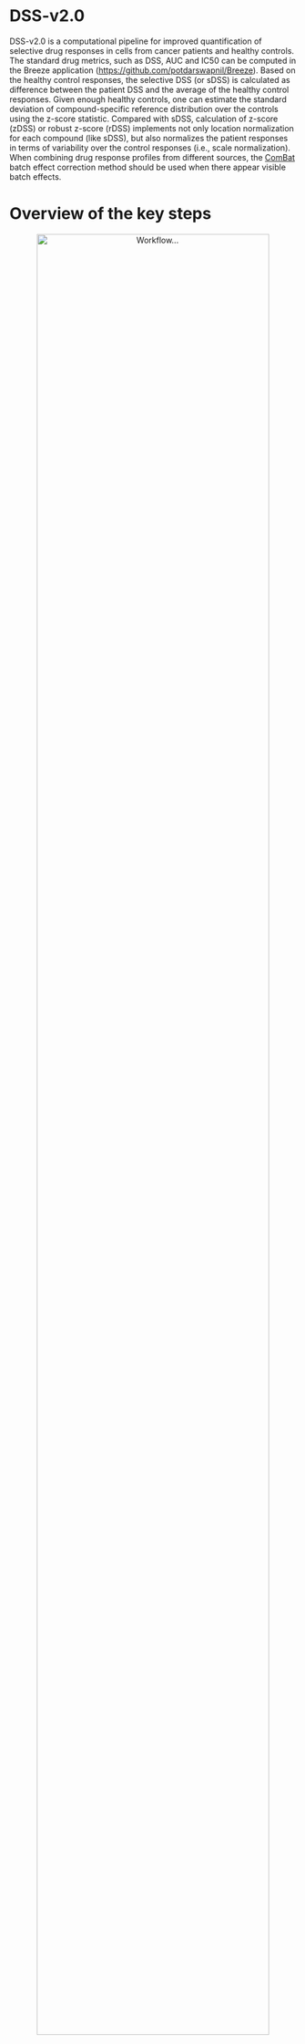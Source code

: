 # DSS-v2.0
DSS-v2.0 is a computational pipeline for improved quantification of selective drug responses in cells from cancer patients and healthy controls. The standard drug metrics, such as DSS, AUC and IC50 can be computed in the Breeze application (<https://github.com/potdarswapnil/Breeze>). Based on the healthy control responses, the selective DSS (or sDSS) is calculated as difference between the patient DSS and the average of the healthy control responses. Given enough healthy controls, one can estimate the standard deviation of compound-specific reference distribution over the controls using the z-score statistic. Compared with sDSS, calculation of z-score (zDSS) or robust z-score (rDSS) implements not only location normalization for each compound (like sDSS), but also normalizes the patient responses in terms of variability over the control responses (i.e., scale normalization). When combining drug response profiles from different sources, the [ComBat](<https://academic.oup.com/biostatistics/article/8/1/118/252073?login=false>) batch effect correction method should be used when there appear visible batch effects.


# Overview of the key steps

<p align = "center">
    <img src="./images/workflow.png" alt="Workflow..." style="width:90%; height: 90%" height="90%" width="90%"/>
</p>

# Instructions
R version 3.5.1 or newer is required.

The way to install packages 'sva' and 'pcaMethods' in Bioconductor differs from other packages in R:
```r
if (!require("BiocManager", quietly = TRUE))
    install.packages("BiocManager")

if (!requireNamespace(c("sva", "pcaMethods"), quietly = TRUE))
    BiocManager::install(c("sva", "pcaMethods"))
```

# Under Linux/Unix
```
# download the example data and R scripts
git clone https://github.com/yingjchen/DSS-v2.0.git

# change the directory
cd ./DSS-v2.0

# start the R program
R
```

# Start by loading libraries and functions
```r
lapply(c("matrixStats","dplyr","reshape","reshape2", "scales", "drc", "caTools","ggplot2", "data.table", "stringr","MESS", "BiocManager","svMisc", "egg", "pheatmap", "sva", "pcaMethods"), library, character.only = T)

source('./DSS.R')
source('./HelperFunctions.R')
```

# Selective DSS calculation example
## Load the example data and compute DSS with *CALC_METRICS* function updated from Breeze

```r
# load the ex vivo dose-response profiles (cell viability at five drug concentrations)
df_dose.responses <- read.csv('./exampleData_procedure1.csv', header = T,sep = ',',check.names = F)

head(df_dose.responses)
```

    ##    DRUG_NAME CONCENTRATION_nM SCREEN_NAME    CELL_VIABILITY
    ## 1 Nelarabine         10000  AML_013_01            0.3012
    ## 2 Nelarabine          1000  AML_013_01            0.5565
    ## 3 Nelarabine           100  AML_013_01            0.7578
    ## 4 Nelarabine            10  AML_013_01            0.9133
    ## 5 Nelarabine             1  AML_013_01            0.8610
    ## 6 Decitabine         10000  AML_013_01            0.4829


```r
# calculate the percentage of growth inhibition 
df_dose.responses.list <- DOSE_RESPONSE_PROCESS(df_dose.responses, viability = TRUE)

# calculate DSS metrics (DSS1, DSS2, DSS3), AUC and relative IC50
df.metrics <- CALC_METRICS(df_dose.responses.list[[1]], df_dose.responses.list[[2]], graph = FALSE)
```

## Import the control sample DSS profiles
```r
controls.dss <- read.csv('./controls/File_1_Drugname_response_DSS_10Healthy.txt', header = T, sep = '\t', row.names = 1,stringsAsFactors = F, check.names = F)
```
## Calculate the selective drug response scores(sDSS, zDSS, and rDSS)
```r
# compute the descriptive statistics of DSSs for each drug over 10 controls
controls.summary <- as.data.frame(rbind(colMeans(as.matrix(controls.dss)),colSds(as.matrix(controls.dss)),colMedians(as.matrix(controls.dss)), colMads(as.matrix(controls.dss))))

# define names of statistics
rownames(controls.summary ) <- c('mean', 'sd', 'median', 'mad')

# let's set DSS2 as the drug response metrics of patient samples (as an example)
patients.dss <- as.data.frame(acast(df.metrics,df.metrics$Patient.num ~ df.metrics$drug , value.var  = 'DSS2'))

patients.dss[, 1:3]
```
    ##                    1-methyl-D-tryptophan 4-hydroxytamoxifen 8-amino-adenosine
    ## AML_003_01                     0                9.2              25.4
    ## AML_004_01                     0                2.3              22.6
    ## AML_013_01                     0                4.3              23.9
```r
# normalize and scale patient-specific responses to drugs with control DSS profiles
# patient sDSS
patients.sdss <- patients.dss - slice(controls.summary['mean', colnames(patients.dss)],rep(1:n(), each = nrow(patients.dss)))

# patient zDSS
patients.zdss <- (patients.dss - slice(controls.summary['mean', colnames(patients.dss)],rep(1:n(), each = nrow(patients.dss))))/(slice(controls.summary['sd', colnames(patients.dss)],rep(1:n(), each = nrow(patients.dss))) + 1)

# patient rDSS
patients.rdss <- (patients.dss - slice(controls.summary['median', colnames(patients.dss)],rep(1:n(), each = nrow(patients.dss))))/(slice(controls.summary['mad', colnames(patients.dss)],rep(1:n(), each = nrow(patients.dss))) + 1)
```

# Batch effect correction example
To combine drug response profiles from multiple sources, we apply the ComBat algorithm to adjust for the known batch effects. 

```r
# load the example data: DSS2 proiles for 147 BeatAML samples, 125 FIMM-AML samples and 10 healthy controls
df.dss <- read.csv('./exampledata_procedure2.csv', header = T,sep = ',',  row.names = 1, check.names = F)
```
One can visualize a PCA or Probabilistic PCA (PPCA) plot showing 
the batch effects due to the presence of missing data.
```r
# The example DSS2 profiles contain missing data, use PPCA to check potential batch effects.
df.dss.1 <- df.dss[, 1 : (ncol(df.dss) - 3)]
score_pca <- PCA_FUNC(df.dss.1)
score_pca$group <- paste(df.dss$cohort,  df.dss$status,  sep = ' ')

ggplot(score_pca, aes(x = PC1, y = PC2, color = group)) +
  geom_point() + labs(title = "DSS",  x = "PC1", y = "PC2") +
  theme_classic()
```

<p align = "center">
    <img src="./images/example_DSS_ppca.png" alt="DSS..." style="width:75%; height: 75%" height="75%" width="75%"/>
</p>


Given the differences between two cohorts, let's use the ComBat function from SVA package to correct the batch effects.
```r
df.dss.combat <- ComBat(dat = t(df.dss.1), batch = as.factor(df.dss$cohort), mod = NULL, par.prior = F, prior.plots = F)
````

PPCA of ComBat-corrected DSS profiles
```r
score_pca_combat <- PCA_FUNC(t(df.dss.combat))
score_pca_combat$group <- paste(df.dss$cohort,  df.dss$status,  sep = ' ')

ggplot(score_pca_combat, aes(x = PC1, y = PC2, color = group)) +
  geom_point() + labs(title = "ComBat DSS",  x = "PC1", y = "PC2") +
  theme_classic()
```

<p align = "center">
    <img src="./images/example_ComBatDSS_ppca.png" alt="ComBatDSS..." style="width:75%; height: 75%" height="75%" width="75%"/>
</p>


# Contact information
For any questions please contact **Yingjia Chen** (yingjia.chen@helsinki.fi)

# Copyright and license
Code copyright *Robust scoring of selective drug responses for patient-tailored therapy selection*

License <https://github.com/yingjchen/DSS-v2.0/blob/main/LICENSE>
